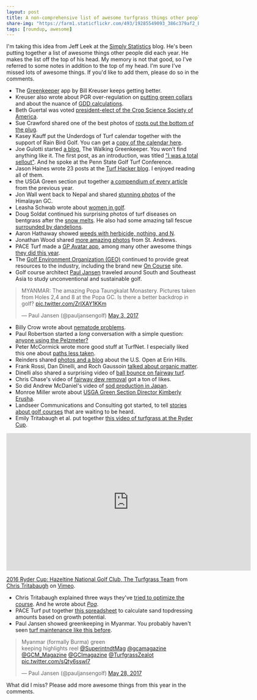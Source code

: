 ```yaml
---
layout: post
title: A non-comprehensive list of awesome turfgrass things other people did this year
share-img: "https://farm1.staticflickr.com/493/19285549093_386c379af2_b_d.jpg"
tags: [roundup, awesome]
---
```


I'm taking this idea from Jeff Leek at the [Simply Statistics](https://simplystatistics.org/2017/12/20/a-non-comprehensive-list-of-awesome-things-other-people-did-in-2017/) blog. He's been putting together a list of awesome things other people did each year. He makes the list off the top of his head. My memory is not that good, so I've referred to some notes in addition to the top of my head. I'm sure I've missed lots of awesome things. If you'd like to add them, please do so in the comments.

* The [Greenkeeper](http://greenkeeperapp.com/marketing/) app by Bill Kreuser keeps getting better.
* Kreuser also wrote about PGR over-regulation on [putting green collars](https://turf.unl.edu/turfinfo/5_4_PGR_Collars.pdf) and about the nuance of [GDD calculations](https://turf.unl.edu/turfinfo/9-28_GDD_Calcs.pdf).
* Beth Guertal was voted [president-elect of the Crop Science Society of America](http://ocm.auburn.edu/newsroom/news_articles/2017/05/guertal-president-elect-of-crop-science-society-of-america.htm).
* Sue Crawford shared one of the best photos of [roots out the bottom of the plug](https://twitter.com/eastcoastsue1/status/869182841048977410).
* Kasey Kauff put the Underdogs of Turf calendar together with the support of Rain Bird Golf. You can get a [copy of the calendar here](https://twitter.com/RainBirdGolf/status/942842583780179968).
* Joe Gulotti started [a blog](http://www.thewalkinggreenkeeper.com/), The Walking Greenkeeper. You won't find anything like it. The first post, as an introduction, was titled ["I was a total sellout"](http://www.thewalkinggreenkeeper.com/2017/03/i-was-total-sellout.html). And he spoke at the Penn State Golf Turf Conference. 
* Jason Haines wrote 23 posts at the [Turf Hacker blog](http://www.turfhacker.com/). I enjoyed reading all of them.
* the USGA Green section put together [a compendium of every article](https://cloud.3dissue.com/73035/73358/177943/2017Compendium/index.html) from the previous year.
* Jon Wall went back to Nepal and shared [stunning photos](https://twitter.com/DirtyBulk/status/824231111899254784) of the Himalayan GC.
* Leasha Schwab wrote about [women in golf](http://www.golfcourseindustry.com/article/women-in-turf-superintendent/).
* Doug Soldat continued his surprising photos of turf diseases on bentgrass after the [snow melts](https://twitter.com/djsoldat/status/833702016652365824). He also had some amazing tall fescue [surrounded by dandelions](https://twitter.com/djsoldat/status/864137586503299075).
* Aaron Hathaway showed [weeds with herbicide, nothing, and N](https://twitter.com/Turficidal/status/885163342150721536).
* Jonathan Wood shared [more amazing photos](https://twitter.com/jonwood1978/status/845848598893998080) from St. Andrews.
* PACE Turf made a [GP Avatar app](https://paceturf.shinyapps.io/GPAvatar/), among many other awesome things [they did this year](https://www.paceturf.org/).
* The [Golf Environment Organization (GEO)](https://www.golfenvironment.org/) continued to provide great resources to the industry, including the brand new [On Course](https://getoncourse.golf/) site.
* Golf course architect [Paul Jansen](https://twitter.com/pauljansengolf/status/859888599063343104) traveled around South and Southeast Asia to study unconventional and sustainable golf.

<blockquote class="twitter-tweet" data-lang="en"><p lang="en" dir="ltr">MYANMAR: The amazing Popa Taungkalat Monastery. Pictures taken from Holes 2,4 and 8 at the Popa GC. Is there a better backdrop in golf? <a href="https://t.co/ZrIXAY1KKm">pic.twitter.com/ZrIXAY1KKm</a></p>&mdash; Paul Jansen (@pauljansengolf) <a href="https://twitter.com/pauljansengolf/status/859888599063343104?ref_src=twsrc%5Etfw">May 3, 2017</a></blockquote>
<script async src="https://platform.twitter.com/widgets.js" charset="utf-8"></script>

* Billy Crow wrote about [nematode problems](http://gsrpdf.lib.msu.edu/ticpdf.py?file=/article/crow-nematodes-5-5-17.pdf).
* Paul Robertson started a *long* conversation with a simple question: [anyone using the Pelzmeter?](https://twitter.com/robogcs/status/878599481243062272)
* Peter McCormick wrote more good stuff at TurfNet. I especially liked this one about [paths less taken](http://www.turfnet.com/blog/14/entry-1380-mid-winter-jolts-of-energy-and-paths-less-taken/).
* Reinders shared [photos and a blog](https://blog.reinders.com/major-operation-2017-u-s-open-erin-hills/?utm_content=buffera09c5&utm_medium=social&utm_source=twitter.com&utm_campaign=buffer) about the U.S. Open at Erin Hills.
* Frank Rossi, Dan Dinelli, and Roch Gaussoin [talked about organic matter](http://www.turfnet.com/blog/4/entry-1422-dan-dinelli-and-dr-roch-gaussoin-role-and-management-of-organic-matter/).
* Dinelli also shared a surprising video of [ball bounce on fairway turf](https://www.youtube.com/watch?v=r1LV77z_Ziw&feature=youtu.be).
* Chris Chase's video of [fairway dew removal](https://twitter.com/HKChase/status/931817319189291008) got a ton of likes.
* So did Andrew McDaniel's video of [sod production in Japan](https://twitter.com/drumcturf/status/910046241387507712).
* Monroe Miller wrote about [USGA Green Section Director Kimberly Erusha](http://www.golfcourseindustry.com/article/monroe-miller-kim-erusha/). 
* Landseer Communications and Consulting got started, to tell [stories about golf courses](https://twitter.com/LandseerCC) that are waiting to be heard.
* Emily Tritabaugh et al. put together [this video of turfgrass at the Ryder Cup](https://vimeo.com/205063389).

<iframe src="https://player.vimeo.com/video/205063389" width="640" height="360" frameborder="0" webkitallowfullscreen mozallowfullscreen allowfullscreen></iframe>
<p><a href="https://vimeo.com/205063389">2016 Ryder Cup: Hazeltine National Golf Club, The Turfgrass Team</a> from <a href="https://vimeo.com/user29813088">Chris Tritabaugh</a> on <a href="https://vimeo.com">Vimeo</a>.</p>

* Chris Tritabaugh explained three ways they've [tried to optimize the course](http://www.hazeltinenational.com/turf-blog/optimize). And he wrote about [*Poa*](https://www.hazeltinenational.com/turf-blog/poa).
* PACE Turf put together [this spreadsheet](https://www.paceturf.org/PTRI/Documents/Sand_GP_1.xls) to calculate sand topdressing amounts based on growth potential.
* Paul Jansen showed greenkeeping in Myanmar. You probably haven't seen [turf maintenance like this before](https://twitter.com/pauljansengolf/status/868827468651692036).

<blockquote class="twitter-video" data-lang="en"><p lang="en" dir="ltr">Myanmar (formally Burma) green<br>keeping highlights reel <a href="https://twitter.com/SuperintndtMag?ref_src=twsrc%5Etfw">@SuperintndtMag</a> <a href="https://twitter.com/gcamagazine?ref_src=twsrc%5Etfw">@gcamagazine</a> <a href="https://twitter.com/GCM_Magazine?ref_src=twsrc%5Etfw">@GCM_Magazine</a> <a href="https://twitter.com/GCImagazine?ref_src=twsrc%5Etfw">@GCImagazine</a> <a href="https://twitter.com/TurfgrassZealot?ref_src=twsrc%5Etfw">@TurfgrassZealot</a> <a href="https://t.co/sQty6sswl7">pic.twitter.com/sQty6sswl7</a></p>&mdash; Paul Jansen (@pauljansengolf) <a href="https://twitter.com/pauljansengolf/status/868827468651692036?ref_src=twsrc%5Etfw">May 28, 2017</a></blockquote>
<script async src="https://platform.twitter.com/widgets.js" charset="utf-8"></script>


What did I miss? Please add more awesome things from this year in the comments.

